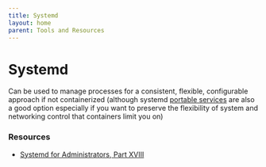 ```yaml
---
title: Systemd
layout: home
parent: Tools and Resources
---
```


# Systemd

Can be used to manage processes for a consistent, flexible, configurable approach if not containerized (although systemd [portable services](https://systemd.io/PORTABLE_SERVICES/) are also a good option especially if you want to preserve the flexibility of system and networking control that containers limit you on)

### Resources
- [Systemd for Administrators, Part XVIII](http://0pointer.de/blog/projects/resources.html)